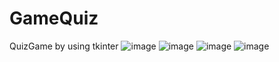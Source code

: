 # GameQuiz
QuizGame by using tkinter
![image](https://user-images.githubusercontent.com/70315319/111710443-b8511100-886f-11eb-88b4-06e831b7df51.png)
![image](https://user-images.githubusercontent.com/70315319/111710500-d0c12b80-886f-11eb-9f54-0e36c4824d56.png)
![image](https://user-images.githubusercontent.com/70315319/111710563-eafb0980-886f-11eb-9dd7-2651dbd1a1af.png)
![image](https://user-images.githubusercontent.com/70315319/111710587-fb12e900-886f-11eb-91fc-54fe601ea3cf.png)
